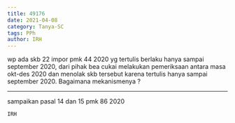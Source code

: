 ```yaml
---
title: 49176
date: 2021-04-08
category: Tanya-SC
tags: PPh
author: IRH
---
```


wp ada skb 22 impor pmk 44 2020 yg tertulis berlaku hanya sampai september 2020, dari pihak bea cukai melakukan pemeriksaan antara masa okt-des 2020 dan menolak skb tersebut karena tertulis hanya sampai september 2020. Bagaimana mekanismenya ?

---

sampaikan pasal 14 dan 15 pmk 86 2020

`IRH`
